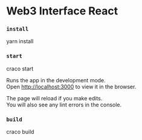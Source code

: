 # Web3 Interface React

### `install`
yarn install

### `start`
craco start

Runs the app in the development mode.\
Open [http://localhost:3000](http://localhost:3000) to view it in the browser.

The page will reload if you make edits.\
You will also see any lint errors in the console.

### `build`
craco build
